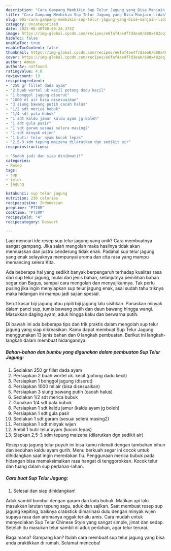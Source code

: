 ```yaml
---
description: "Cara Gampang Membikin Sup Telur Jagung yang Bisa Manjain Lidah"
title: "Cara Gampang Membikin Sup Telur Jagung yang Bisa Manjain Lidah"
slug: 905-cara-gampang-membikin-sup-telur-jagung-yang-bisa-manjain-lidah
category: Uncategorized
date: 2022-08-30T00:49:24.375Z
image: https://img-global.cpcdn.com/recipes/e6faf4ae4f7d3ea0/680x482cq70/sup-telur-jagung-foto-resep-utama.jpg
hideToc: false
enableToc: true
enableTocContent: false
thumbnail: https://img-global.cpcdn.com/recipes/e6faf4ae4f7d3ea0/680x482cq70/sup-telur-jagung-foto-resep-utama.jpg
cover: https://img-global.cpcdn.com/recipes/e6faf4ae4f7d3ea0/680x482cq70/sup-telur-jagung-foto-resep-utama.jpg
author: Admin
authorAv: notfound
ratingvalue: 4.8
reviewcount: 13
recipeingredient:
- "250 gr fillet dada ayam"
- "2 buah wortel uk kecil potong dadu kecil"
- "1 bonggol jagung diserut"
- "1000 ml air bisa disesuaikan"
- "3 siung bawang putih cacah halus"
- "1/2 sdt merica bubuk"
- "1/4 sdt pala bubuk"
- "1 sdt kaldu jamur kaldu ayam jg boleh"
- "1 sdt gula pasir"
- "1 sdt garam sesuai selera masing2"
- "1 sdt minyak wijen"
- "1 butir telur ayam kocok lepas"
- "2,5-3 sdm tepung maizena dilarutkan dgn sedikit air"
recipeinstructions:

- "Sudah jadi dan siap dinikmati!"
categories:
- Resep
tags:
- sup
- telur
- jagung

katakunci: sup telur jagung 
nutrition: 230 calories
recipecuisine: Indonesian
preptime: "PT10M"
cooktime: "PT30M"
recipeyield: "4"
recipecategory: Dessert

---
```





Lagi mencari ide resep sup telur jagung yang unik? Cara membuatnya sangat gampang. Jika salah mengolah maka hasilnya tidak akan memuaskan dan justru cenderung tidak enak. Padahal sup telur jagung yang enak selayaknya mempunyai aroma dan cita rasa yang mampu memancing selera Kita.





Ada beberapa hal yang sedikit banyak berpengaruh terhadap kualitas rasa dari sup telur jagung, mulai dari jenis bahan, selanjutnya pemilihan bahan segar dan Bagus, sampai cara mengolah dan menyajikannya. Tak perlu pusing jika ingin menyiapkan sup telur jagung enak,      asal sudah tahu triknya maka hidangan ini mampu jadi sajian spesial.














Serut kasar biji jagung atau pipili biji jagung lalu sisihkan. Panaskan minyak dalam panci sup, tumis bawang putih dan daun bawang hingga wangi. Masukkan daging ayam, aduk hingga kaku dan berwarna putih.






Di bawah ini ada beberapa tips dan trik praktis dalam mengolah sup telur jagung yang siap dikreasikan. Kamu dapat membuat Sup Telur Jagung menggunakan 13 jenis bahan dan 0 langkah pembuatan. Berikut ini langkah-langkah dalam membuat hidangannya.

<!--inarticleads1-->

##### Bahan-bahan dan bumbu yang digunakan dalam pembuatan Sup Telur Jagung:

1. Sediakan 250 gr fillet dada ayam
1. Persiapkan 2 buah wortel uk. kecil (potong dadu kecil)
1. Persiapkan 1 bonggol jagung (diserut)
1. Persiapkan 1000 ml air (bisa disesuaikan)
1. Persiapkan 3 siung bawang putih (cacah halus)
1. Sediakan 1/2 sdt merica bubuk
1. Gunakan 1/4 sdt pala bubuk
1. Persiapkan 1 sdt kaldu jamur (kaldu ayam jg boleh)
1. Persiapkan 1 sdt gula pasir
1. Sediakan 1 sdt garam (sesuai selera masing2)
1. Persiapkan 1 sdt minyak wijen
1. Ambil 1 butir telur ayam (kocok lepas)
1. Siapkan 2,5-3 sdm tepung maizena (dilarutkan dgn sedikit air)


Resep sup jagung telur puyuh ini bisa kamu nikmati dengan tambahan bihun dan seduhan kaldu ayam gurih. Menu berkuah segar ini cocok untuk dihidangkan saat ingin meredakan flu. Penggunaan merica bubuk pada hidangan bisa memaksimalkan rasa hangat di tenggorokkan. Kocok telur dan tuang dalam sup perlahan-lahan. 

<!--inarticleads2-->

##### Cara buat Sup Telur Jagung:


1. Selesai dan siap dihidangkan!

Aduk sambil bumbui dengan garam dan lada bubuk. Matikan api lalu masukkan larutan tepung sagu, aduk dan sajikan. Saat membuat resep sup jagung kepiting, baiknya crabstick dimarinasi dulu dengan minyak wijen supaya rasa dan aromanya nggak terlalu amis. Cara mudah untuk menyediakan Sup Telur Chinese Style yang sangat simple, jimat dan sedap. Setelah itu masukan telur sambil di aduk perlahan, agar telur terurai. 

Bagaimana? Gampang kan? Itulah cara membuat sup telur jagung yang bisa anda praktikkan di rumah. Selamat mencoba!
